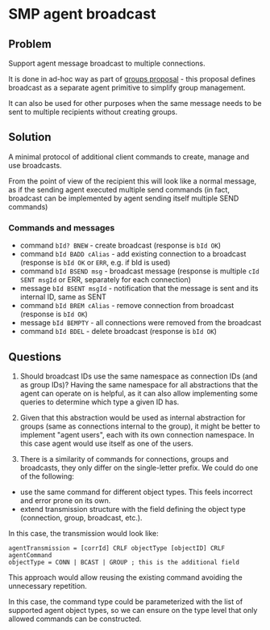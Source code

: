 # SMP agent broadcast

## Problem

Support agent message broadcast to multiple connections.

It is done in ad-hoc way as part of [groups proposal](./2021-05-15-groups.md) - this proposal defines broadcast as a separate agent primitive to simplify group management.

It can also be used for other purposes when the same message needs to be sent to multiple recipients without creating groups.

## Solution

A minimal protocol of additional client commands to create, manage and use broadcasts.

From the point of view of the recipient this will look like a normal message, as if the sending agent executed multiple send commands (in fact, broadcast can be implemented by agent sending itself multiple SEND commands)

### Commands and messages

- command `bId? BNEW` - create broadcast (response is `bId OK`)
- command `bId BADD cAlias` - add existing connection to a broadcast (response is `bId OK` or `ERR`, e.g. if bId is used)
- command `bId BSEND msg` - broadcast message (response is multiple `cId SENT msgId` or ERR, separately for each connection)
- message `bId BSENT msgId` - notification that the message is sent and its internal ID, same as SENT
- command `bId BREM cAlias` - remove connection from broadcast (response is `bId OK`)
- message `bId BEMPTY` - all connections were removed from the broadcast
- command `bId BDEL` - delete broadcast (response is `bId OK`)

## Questions

1. Should broadcast IDs use the same namespace as connection IDs (and as group IDs)? Having the same namespace for all abstractions that the agent can operate on is helpful, as it can also allow implementing some queries to determine which type a given ID has.

2. Given that this abstraction would be used as internal abstraction for groups (same as connections internal to the group), it might be better to implement "agent users", each with its own connection namespace. In this case agent would use itself as one of the users.

3. There is a similarity of commands for connections, groups and broadcasts, they only differ on the single-letter prefix. We could do one of the following:
  - use the same command for different object types. This feels incorrect and error prone on its own.
  - extend transmission structure with the field defining the object type (connection, group, broadcast, etc.).

In this case, the transmission would look like:

```
agentTransmission = [corrId] CRLF objectType [objectID] CRLF agentCommand
objectType = CONN | BCAST | GROUP ; this is the additional field
```

This approach would allow reusing the existing command avoiding the unnecessary repetition.

In this case, the command type could be parameterized with the list of supported agent object types, so we can ensure on the type level that only allowed commands can be constructed.
